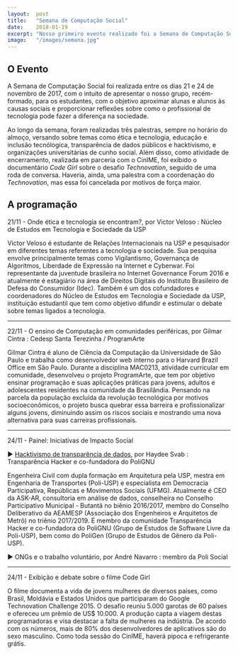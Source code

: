 ```yaml
---
layout:  post
title:   "Semana de Computação Social"
date:    2018-01-19
excerpt: "Nosso primeiro evento realizado foi a Semana de Computação Social, em novembro de 2017. Leia mais sobre as palestras e debates."
image:   "/images/semana.jpg"
---
```


## O Evento

A Semana de Computação Social foi realizada entre os dias 21 e 24 de novembro de 2017, com o intuito de apresentar o nosso grupo, recém-formado, para os estudantes, com o objetivo aproximar alunas e alunos às causas sociais e proporcionar reflexões sobre como o profissional de tecnologia pode fazer a diferença na sociedade.

Ao longo da semana, foram realizadas três palestras, sempre no horário do almoço, versando sobre temas como ética e tecnologia, educação e inclusão tecnólogica, transparência de dados públicos e hacktivismo, e organizações universitárias de cunho social. Além disso, como atividade de encerramento, realizada em parceria com o CinIME, foi exibido o documentário _Code Girl_ sobre o desafio _Technovation_, seguido de uma roda de conversa. Haveria, ainda, uma palestra com a coordenação do _Technovation_, mas essa foi cancelada por motivos de força maior.

## A programação

21/11 - Onde ética e tecnologia se encontram?, por Victor Veloso : Núcleo de Estudos em Tecnologia e Sociedade da USP

Victor Veloso é estudante de Relações Internacionais na USP e pesquisador em diferentes temas referentes a tecnologia e sociedade. Sua pesquisa envolve principalmente temas como Vigilantismo, Governança de Algoritmos, Liberdade de Expressão na Internet e Cyberwar. Foi representante da juventude brasileira no Internet Governance Forum 2016 e atualmente é estagiário na área de Direitos Digitais do Instituto Brasileiro de Defesa do Consumidor (Idec). Também é um dos cofundadores e coordenadores do Núcleo de Estudos em Tecnologia e Sociedade da USP, instituição estudantil que tem como objetivo difundir e estimular o debate sobre temas ligados a tecnologia.

-----------------------------------------

22/11 - O ensino de Computação em comunidades periféricas, por Gilmar Cintra : Cedesp Santa Terezinha / ProgramArte

Gilmar Cintra é aluno de Ciência da Computação da Universidade de São Paulo e trabalha como desenvolvedor web interno para o Harvard Brazil Office em São Paulo. Durante a disciplina MAC0213, atividade curricular em comunidade, desenvolveu o projeto ProgramArte, que tem por objetivo ensinar programação e suas aplicações práticas para jovens, adultos e adolescentes residentes na comunidade da Brasilândia. Pensando na parcela da população excluída da revolução tecnológica por motivos socioeconômicos, o projeto busca quebrar essa barreira e profissionalizar alguns jovens, diminuindo assim os riscos sociais e mostrando uma nova alternativa para suas carreiras profissionais.

-----------------------------------------

24/11 - Painel: Iniciativas de Impacto Social

► [Hacktivismo de transparência de dados](https://pt.slideshare.net/haydeesvab/hackativismo-e-transparncia-de-dados-82682026/), por Haydee Svab : Transparência Hacker e co-fundadora do PoliGNU

Engenheira Civil com dupla formação em Arquitetura pela USP, mestra em Engenharia de Transportes (Poli-USP) e especialista em Democracia Participativa, Repúblicas e Movimentos Sociais (UFMG). Atualmente é CEO da ASK-AR, consultoria em análise de dados, conselheira no Conselho Participativo Municipal - Butantã no biênio 2016/2017, membro do Conselho Deliberativo da AEAMESP (Associação dos Engenheiros e Arquitetos de Metrô) no triênio 2017/2019. É membro da comunidade Transparência Hacker e co-fundadora do PoliGNU (Grupo de Estudos de Software Livre da Poli-USP), bem como do PoliGen (Grupo de Estudos de Gênero da Poli-USP).

► ONGs e o trabalho voluntário, por André Navarro : membro da Poli Social

-----------------------------------------

24/11 - Exibição e debate sobre o filme Code Girl

O filme documenta a vida de jovens mulheres de diversos países, como Brasil, Moldávia e Estados Unidos que participaram do Google Technovation Challenge 2015. O desafio reuniu 5.000 garotas de 60 países e ofereceu um prêmio de US$ 10.000. A produção capta a viagem destas programadoras e visa destacar a falta de mulheres na indústria. De acordo com os números, mais de 80% dos desenvolvedores de aplicativos são do sexo masculino. Como toda sessão do CinIME, haverá pipoca e refrigerante grátis.
